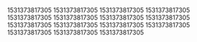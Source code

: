 1531373817305
1531373817305
1531373817305
1531373817305
1531373817305
1531373817305
1531373817305
1531373817305
1531373817305
1531373817305
1531373817305
1531373817305
1531373817305
1531373817305
1531373817305